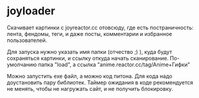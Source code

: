 # joyloader

Скачивает картинки с joyreactor.cc отовсюду, где есть постраничность: лента, фендомы, теги, и даже посты, комментарии и избранное пользователей.

Для запуска нужно указать имя папки (отчество ;) ), куда будут сохраняться картинки, и ссылку откуда начать сканирование. 
По-умолчанию папка "load", а ссылка "anime.reactor.cc/tag/Anime+Гифки"

Можно запустить exe файл, а можно код питона. 
Для кода надо доустановить пару библиотек. Таймер ожидания в коде рекомендуется не менять, чтобы не нагружать сайт, и не получить блокировку.
